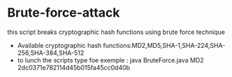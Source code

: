 # Brute-force-attack
this script breaks cryptographic hash functions using brute force technique
- Available cryptographic hash functions:MD2,MD5,SHA-1,SHA-224,SHA-256,SHA-384,SHA-512
- to lunch the scripts type foe exemple : java BruteForce.java MD2 2dc0371e782114d45b015fa45cc0d40b
